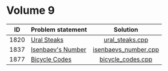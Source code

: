 # Volume 9

|  ID  |                           Problem statement                            |                    Solution                    |
|:----:|:-----------------------------------------------------------------------|:----------------------------------------------:|
| 1820 | [Ural Steaks](http://acm.timus.ru/problem.aspx?space=1&num=1820)       | [ural_steaks.cpp](./ural_steaks.cpp)           |
| 1837 | [Isenbaev's Number](http://acm.timus.ru/problem.aspx?space=1&num=1837) | [isenbaevs_number.cpp](./isenbaevs_number.cpp) |
| 1877 | [Bicycle Codes](http://acm.timus.ru/problem.aspx?space=1&num=1877)     | [bicycle_codes.cpp](./bicycle_codes.cpp)       |
